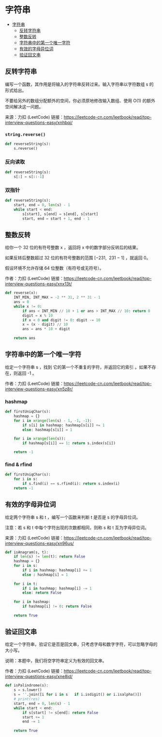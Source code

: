 # 字符串

- [字符串](#字符串)
  * [反转字符串](#反转字符串)
  * [整数反转](#整数反转)
  * [字符串中的第一个唯一字符](#字符串中的第一个唯一字符)
  * [有效的字母异位词](#有效的字母异位词)
  * [验证回文串](#验证回文串)


## 反转字符串

编写一个函数，其作用是将输入的字符串反转过来。输入字符串以字符数组 s 的形式给出。

不要给另外的数组分配额外的空间，你必须原地修改输入数组、使用 O(1) 的额外空间解决这一问题。


来源：力扣 (LeetCode)
链接：https://leetcode-cn.com/leetbook/read/top-interview-questions-easy/xnhbqj/

### ```string.reverse()```

```python
def reverseString(s):
    s.reverse()
```

### 反向读取

```python
def reverseString(s):
    s[:] = s[::-1]
```

### 双指针

```python 
def reverseString(s):
    start, end = 0, len(s) - 1
    while start < end:
        s[start], s[end] = s[end], s[start]
        start, end = start + 1, end - 1
 ```


## 整数反转

给你一个 32 位的有符号整数 x ，返回将 x 中的数字部分反转后的结果。

如果反转后整数超过 32 位的有符号整数的范围 [−231,  231 − 1] ，就返回 0。

假设环境不允许存储 64 位整数（有符号或无符号）。

作者：力扣 (LeetCode)
链接：https://leetcode-cn.com/leetbook/read/top-interview-questions-easy/xnx13t/

```python
def reverse(x):
    INT_MIN, INT_MAX = -2 ** 31, 2 ** 31 - 1
    ans = 0
    while x != 0:
        if ans < INT_MIN // 10 + 1 or ans > INT_MAX // 10: return 0
        digit = x % 10
        if x < 0 and digit != 0: digit -= 10
        x = (x - digit) // 10
        ans = ans * 10 + digit
    
    return ans
```



## 字符串中的第一个唯一字符

给定一个字符串 s ，找到 它的第一个不重复的字符，并返回它的索引 。如果不存在，则返回 -1 。

作者：力扣 (LeetCode)
链接：https://leetcode-cn.com/leetbook/read/top-interview-questions-easy/xn5z8r/


### hashmap

```python
def firstUniqChar(s):
    hashmap = {}
    for i in xrange(len(s) - 1, -1, -1):
        if s[i] in hashmap: hashmap[s[i]] += 1
        else: hashmap[s[i]] = 1
    
    for i in xrange(len(s)):
        if hashmap[s[i]] == 1: return s.index(s[i])

    return -1
```

### find & rfind

```python
def firstUniqChar(s):
    for i in s:
        if s.find(i) == s.rfind(i): return s.index(i)
    return -1
```


## 有效的字母异位词

给定两个字符串 s 和 t ，编写一个函数来判断 t 是否是 s 的字母异位词。

注意：若 s 和 t 中每个字符出现的次数都相同，则称 s 和 t 互为字母异位词。


来源：力扣 (LeetCode)
链接：https://leetcode-cn.com/leetbook/read/top-interview-questions-easy/xn96us/


```python
def isAnagram(s, t):
    if len(s) != len(t): return False
    hashmap = {}
    for i in s:
        if i in hashmap: hashmap[i] += 1
        else : hashmap[i] = 1
    
    for i in t:
        if i in hashmap: hashmap[i] -= 1
        else: return False 
    
    for i in hashmap:
        if hashmap[i] != 0: return False
    
    return True
 ```
 
 ## 验证回文串

给定一个字符串，验证它是否是回文串，只考虑字母和数字字符，可以忽略字母的大小写。

说明：本题中，我们将空字符串定义为有效的回文串。

作者：力扣 (LeetCode)
链接：https://leetcode-cn.com/leetbook/read/top-interview-questions-easy/xne8id/

```python
def isPalindrome(s):
    s = s.lower()
    s = ''.join([i for i in s   if i.isdigit() or i.isalpha()])
    # print(res)
    start, end = 0, len(s) - 1
    while start < end:
        if s[start] != s[end]: return False
        start += 1
        end -= 1
    
    return True
```































